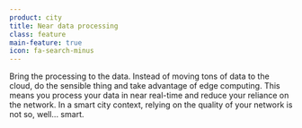 ```yaml
---
product: city
title: Near data processing
class: feature
main-feature: true
icon: fa-search-minus
---
```


Bring the processing to the data.  Instead of moving tons of data to the cloud, do the sensible thing and take advantage of edge computing. This means you process your data in near real-time and reduce your reliance on the network.  In a smart city context, relying on the quality of your network is not so, well... smart.
